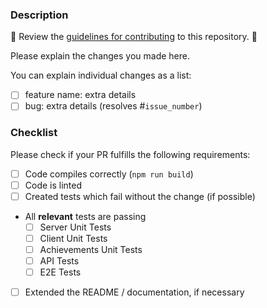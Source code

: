 ### Description
🚨 Review the [guidelines for contributing](../CONTRIBUTING.md) to this repository. 🚨

Please explain the changes you made here.

You can explain individual changes as a list:

- [ ] feature name: extra details
- [ ] bug: extra details (resolves #`issue_number`)

### Checklist
Please check if your PR fulfills the following requirements:
- [ ] Code compiles correctly (`npm run build`)
- [ ] Code is linted
- [ ] Created tests which fail without the change (if possible) 
- All **relevant** tests are passing
  - [ ] Server Unit Tests
  - [ ] Client Unit Tests
  - [ ] Achievements Unit Tests
  - [ ] API Tests
  - [ ] E2E Tests
- [ ] Extended the README / documentation, if necessary
